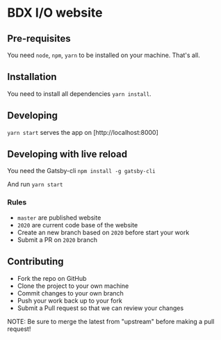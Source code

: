 # BDX I/O website

## Pre-requisites

You need `node`, `npm`, `yarn` to be installed on your machine. That's all.

## Installation

You need to install all dependencies `yarn install`.

## Developing

`yarn start` serves the app on [http://localhost:8000]

## Developing with live reload

You need the Gatsby-cli `npm install -g gatsby-cli`

And run `yarn start`

### Rules

- `master` are published website
- `2020` are current code base of the website
- Create an new branch based on `2020` before start your work
- Submit a PR on `2020` branch

## Contributing

- Fork the repo on GitHub
- Clone the project to your own machine
- Commit changes to your own branch
- Push your work back up to your fork
- Submit a Pull request so that we can review your changes

NOTE: Be sure to merge the latest from "upstream" before making a pull request!
